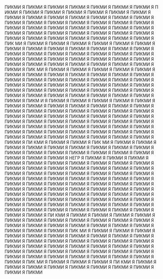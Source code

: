  ПИКМИ Я ПИКМИ Я  ПИКМИ Я ПИКМИ Я ПИКМИ Я ПИКМИ Я ПИКМИ Я П ИКМИ Я ПИКМИ Я ПИКМИ Я ПИКМИ Я ПИКМИ Я ПИКМИ Я ПИКМИ Я ПИКМИ Я ПИКМИ Я ПИКМИ Я ПИКМИ Я ПИКМИ Я ПИКМИ Я ПИКМИ Я ПИКМИ Я ПИКМИ  Я ПИКМИ Я ПИКМИ Я ПИКМИ  Я ПИКМИ Я ПИКМИ Я ПИКМИ Я ПИКМИ Я ПИКМИ Я ПИКМИ Я ПИКМИ Я ПИКМИ Я ПИКМИ Я ПИКМИ Я ПИКМИ Я ПИКМИ Я ПИКМИ Я ПИКМИ Я ПИКМИ Я ПИКМИ Я ПИКМИ Я ПИКМИ Я ПИКМИ  Я ПИКМИ Я ПИКМИ Я ПИКМИ Я ПИКМИ Я ПИК МИ  Я ПИКМИ Я ПИКМИ Я ПИКМИ Я ПИКМИ Я ПИКМИ Я ПИКМИ Я ПИКМИ Я ПИКМИ Я ПИКМИ Я ПИКМИ Я ПИКМИ Я ПИКМИ Я ПИКМИ Я ПИКМИ Я ПИКМИ Я ПИКМИ Я ПИКМИ Я ПИКМИ Я ПИКМИ Я ПИКМИ Я ПИКМИ Я ПИКМИ Я ПИКМИ Я ПИКМИ Я ПИКМИ Я ПИКМИ Я ПИКМИ Я ПИКМИ Я ПИКМИ Я ПИКМИ Я ПИКМИ Я ПИКМИ Я ПИКМИ Я ПИКМИ Я ПИКМИ Я ПИК  МИ Я ПИКМИ Я ПИКМИ Я ПИКМИ Я ПИКМИ Я ПИКМИ Я ПИКМИ Я ПИКМИ Я ПИКМИ Я ПИКМИ Я ПИКМИ Я ПИКМИ Я ПИКМИ Я ПИКМИ Я ПИКМИ Я ПИКМИ Я ПИКМИ Я ПИКМИ Я  ПИКМИ  Я  ПИКМИ Я ПИКМИ Я ПИКМИ Я ПИКМИ Я ПИКМИ Я ПИКМИ Я ПИКМИ Я ПИКМИ Я ПИКМИ Я ПИКМИ Я ПИКМИ Я ПИКМИ Я ПИКМИ Я ПИКМИ Я ПИКМИ Я ПИКМИ Я ПИКМИ Я ПИКМИ Я ПИКМИ Я ПИКМИ Я ПИКМИ Я ПИКМИ Я ПИКМИ Я ПИКМ  И Я ПИКМИ Я ПИКМИ Я ПИКМИ Я ПИКМИ Я ПИКМИ Я ПИКМИ Я ПИКМИ Я ПИКМИ Я ПИКМИ Я ПИКМИ Я ПИКМИ Я ПИКМИ Я ПИКМИ Я ПИКМИ Я ПИКМИ Я ПИКМИ Я ПИКМИ Я ПИКМИ  Я ПИКМИ  Я ПИКМИ Я ПИКМИ Я ПИКМИ Я ПИКМИ Я ПИКМИ Я ПИКМИ Я ПИКМИ Я ПИКМИ Я ПИКМИ Я ПИКМИ Я ПИКМИ Я ПИКМИ Я ПИКМИ Я ПИКМИ Я ПИКМИ Я ПИКМИ Я ПИКМИ Я ПИКМИ Я ПИКМИ Я ПИКМИ Я ПИКМИ Я ПИКМИ Я ПИКМИ Я ПИКМИ Я ПИКМИ Я ПИКМИ Я ПИКМИ Я ПИКМИ Я ПИКМИ Я ПИКМИ Я ПИКМИ Я ПИКМИ Я ПИКМИ Я ПИКМИ Я ПИКМИ Я ПИКМИ Я ПИ КМИ Я ПИКМИ Я ПИКМИ Я ПИК МИ Я ПИКМИ Я ПИКМИ Я ПИКМИ Я ПИКМИ Я ПИКМИ Я ПИКМИ Я ПИКМИ Я ПИКМИ Я ПИКМИ Я ПИКМИ Я ПИКМИ Я ПИКМИ Я ПИКМИ Я ПИКМИ Я ПИКМИ Я ПИКМИ Я ПИКМИ Я ПИКМИ Я ПИКМИ Я НЕГР Я ПИКМИ Я ПИКМИ Я ПИКМИ Я ПИКМИ Я ПИКМИ Я ПИКМИ Я ПИКМИ  Я ПИКМИ Я ПИКМИ Я ПИКМИ Я ПИКМИ Я ПИКМИ Я ПИКМИ Я ПИКМИ Я ПИКМИ Я ПИКМИ Я  ПИКМИ Я ПИКМИ Я  ПИКМИ Я ПИКМИ Я ПИКМИ Я ПИКМИ Я ПИКМИ Я ПИКМИ Я ПИКМИ Я ПИКМИ Я ПИКМИ Я ПИКМИ Я ПИКМИ Я ПИКМИ Я ПИКМИ Я ПИКМИ Я ПИКМИ Я ПИКМИ Я ПИКМИ Я ПИКМИ Я ПИКМИ Я ПИКМИ  Я ПИКМИ Я ПИКМИ Я ПИКМИ Я ПИКМИ Я ПИКМИ Я ПИКМИ Я ПИКМИ Я ПИКМИ Я ПИКМИ Я ПИКМИ Я ПИКМИ Я ПИКМИ Я ПИКМИ Я ПИКМИ Я ПИКМИ Я ПИКМИ Я ПИКМИ Я ПИКМИ Я ПИКМИ Я ПИКМИ Я ПИКМИ Я ПИКМИ Я ПИКМИ Я ПИКМИ Я ПИКМИ Я ПИКМИ Я ПИКМИ Я ПИКМИ Я ПИКМИ Я ПИКМИ Я ПИКМИ Я ПИКМИ Я ПИКМИ Я ПИКМИ Я ПИКМИ Я ПИКМИ Я ПИКМИ Я ПИ КМИ Я ПИКМИ Я ПИКМИ Я ПИКМИ Я ПИКМИ  Я ПИКМИ Я ПИКМИ Я ПИКМИ Я ПИКМИ Я ПИКМИ Я ПИКМИ Я ПИКМИ Я ПИКМИ Я ПИКМИ Я ПИКМИ Я ПИКМИ Я ПИКМИ Я ПИКМИ Я ПИКМИ Я ПИКМИ Я ПИКМИ Я ПИКМИ Я ПИК МИ Я ПИКМИ Я ПИКМИ Я ПИКМИ Я ПИКМИ Я ПИКМИ Я ПИКМИ  Я ПИКМИ Я ПИКМИ Я ПИКМИ Я ПИКМИ Я ПИКМИ Я ПИКМИ Я ПИКМИ Я ПИКМИ Я ПИКМИ Я ПИКМИ Я ПИКМИ Я ПИКМИ Я ПИКМИ Я ПИКМИ Я ПИКМИ Я ПИКМИ Я ПИКМИ Я ПИКМИ Я ПИКМИ Я ПИКМИ Я ПИКМИ Я ПИКМИ Я ПИКМИ Я ПИКМИ Я ПИКМИ Я ПИКМИ Я ПИКМИ Я ПИКМИ Я ПИКМИ Я ПИКМИ Я ПИКМИ Я ПИКМИ Я ПИКМИ Я ПИК МИ Я ПИКМИ Я ПИКМИ Я ПИКМИ Я ПИ КМИ Я ПИКМИ Я ПИКМИ Я ПИКМИ Я ПИКМИ Я ПИКМИ Я ПИКМИ Я ПИКМИ Я ПИКМИ Я ПИКМИ Я ПИКМИ
